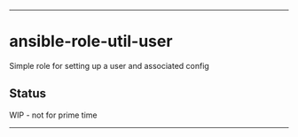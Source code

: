 ----
# ansible-role-util-user
Simple role for setting up a user and associated config

## Status
WIP - not for prime time
****

